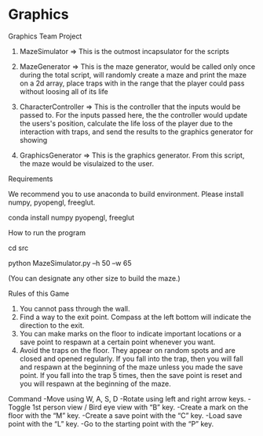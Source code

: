 # Graphics
Graphics Team Project
1. MazeSimulator
=> This is the outmost incapsulator for the scripts

2. MazeGenerator
=> This is the maze generator, would be called only once during the total script, will randomly create a maze and print the maze on a 2d array, place traps with in the range that the player could pass without loosing all of its life

3. CharacterController
=> This is the controller that the inputs would be passed to. For the inputs passed here, the the controller would update the users's position, calculate the life loss of the player due to the interaction with traps, and send the results to the graphics generator for showing

4. GraphicsGenerator
=> This is the graphics generator. From this script, the maze would be visulaized to the user.

Requirements

We recommend you to use anaconda to build environment.
Please install numpy, pyopengl, freeglut.

conda install numpy pyopengl, freeglut

How to run the program

cd src

python MazeSimulator.py –h 50 –w 65

(You can designate any other size to build the maze.)


Rules of this Game

1. You cannot pass through the wall.
2. Find a way to the exit point. Compass at the left bottom will indicate the direction to the exit.
3. You can make marks on the floor to indicate important locations or a save point to respawn at a certain point whenever you want.
4. Avoid the traps on the floor. They appear on random spots and are closed and opened regularly. If you fall into the trap, then you will fall and respawn at the beginning of the maze unless you made the save point. If you fall into the trap 5 times, then the save point is reset and you will respawn at the beginning of the maze.

Command
-Move using W, A, S, D
-Rotate using left and right arrow keys.
-Toggle 1st person view / Bird eye view with “B” key.
-Create a mark on the floor with the “M” key.
-Create a save point with the “C” key.
-Load save point with the “L” key.
-Go to the starting point with the “P” key.
